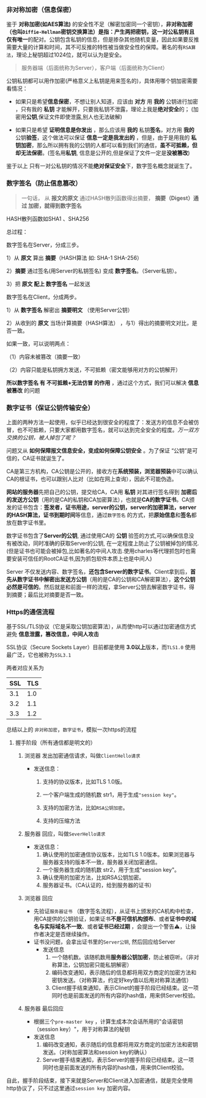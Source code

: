 ### 非对称加密（信息保密）

鉴于 **对称加密(如AES算法)** 的安全性不足（解密加密同一个密钥），**非对称加密（也叫`Diffie-Hellman`密钥交换算法）**是指：产生两把密钥，这一对公私钥**有且仅有唯一**的配对。公钥包含私钥的信息，但是掺杂其他随机变量，因此如果要反推需要大量的计算和时间，其不可反推的特性被当做安全性的保障。著名的有`RSA算法`，理论上秘钥超过1024位，就可以认为是安全。

> 服务器端（后面统称为Server），客户端（后面统称为Client）

公钥私钥都可以用作加密(严格意义上私钥是用来签名的)，具体用哪个钥加密需要看情况： 

- 如果只是希望**信息保密**，不想让别人知道，应该由 **对方** 用 **我的** 公钥进行加密 ，只有我的 **私钥** 才能解开，只要我私钥不泄露，理论上我是**绝对安全**的； (加密用**公钥**,保证文件即使泄露,别人也无法破解)

- 如果只是希望 **证明信息是你发出** ，那么应该用 **我的** 私钥**签名**，对方用 **我的** 公钥**验签**，这个做法可以保证 **信息一定是我发出的** ，但是，由于是用我的 **私钥加密**，那么所以拥有我的公钥的人都可以看到我们的通信，**虽不可抵赖，但却无法保密**。(签名用**私钥**, 信息是公开的,但是保证了文件一定是**没被篡改**)

鉴于以上 只有一对公私钥的情况不能**绝对保证安全**下，数字签名概念就诞生了。



### **数字签名**（防止信息篡改）

>  一句话， 从 **报文的原文** 通过HASH散列函数得出摘要， **摘要（Digest）**通过 **加密**，就得到**数字签名**

HASH散列函数如SHA1 、SHA256



总过程： 

数字签名在Server，分成三步。

 1）从 **原文** 算出 **摘要**（HASH算法 如: SHA-1 SHA-256） 

 2）**摘要** 通过签名(用Server的私钥签名) 变成 **数字签名**。（Server私钥）。  

 3）把 **原文 配上 数字签名** 一起发送



数字签名在Client，分成两步。 

1）从 **数字签名** 解密出 **摘要明文** （使用Server公钥） 

2）从收到的 **原文** 当场计算摘要（HASH算法） ，与1）得出的摘要明文对比，是否一致。



如果一致，可以说明两点：

（1）内容未被篡改（摘要一致）

（2）内容只能是私钥拥方发送，不可抵赖（密文能够用对方的公钥解开）



**所以数字签名 有 不可抵赖+无法仿冒 的作用** ，通过这个方式，我们可以解决 **信息被篡改** 的问题



### 数字证书（保证公钥传输安全）

上面的两种方法一起使用，似乎已经达到很安全的程度了：发送方的信息不会被仿冒，也不可抵赖，只要大家都用数字签名，就可以达到完全安全的程度。*万一双方交换的公钥，被人掉包了呢？*



问题又从 **如何保障报文信息安全，变成如何保障公钥安全** 。为了保证 “公钥”是可信的，CA证书就诞生了。

CA是第三方机构，CA公钥是公开的，接收方在**系统预装，浏览器预装**中可以确认CA的根证书，也可以跟别人比对（比如在网上查询），因此不可能伪造。



**网站的服务器**先把自己的公钥，提交给CA，CA用 **私钥** 对其进行签名得到 **加密后的发送方公钥**（用的是CA的私钥和CA加密算法），也就是**CA的数字证书**。CA颁发的证书包含：**签发者，证书用途，server的公钥，server的加密算法，server的HASH算法，证书到期时间**等信息，通过`数字签名` 的方式，把**原始信息**和**签名**都放在数字证书里。



数字证书包含了**Server的公钥**, 通过使用CA的 **公钥** 验签的方式,可以确保信息没有被改动，同时准确的获取Server的公钥, 在一定程度上防止了公钥被掉包的情况.(但是证书也可能会被掉包,比如著名的中间人攻击.使用charles等代理抓包时也需要安装可信任的RootCA证书,因为抓包软件本质上也是中间人)



Server 不仅发送内容、数字签名，**还包含Server的数字证书**。Client拿到后，**首先从数字证书中解密出发送方公钥**（用的是CA的公钥和CA解密算法），**这个公钥必然是可信的**。然后就是和前面一样的流程，拿Server公钥去解密数字证书，得到摘要；最后比对摘要是否一致。



### Https的通信流程

基于SSL/TLS协议（它是采取公钥加密算法），从而使http可以通过加密通信方式避免 **信息泄露，篡改信息，中间人攻击**

SSL协议（Secure Sockets Layer）目前都是使用 **3.0以上**版本，而`TLS1.0` 使用最广泛，它也被称为`SSL3.1` 

两者对应关系为

| SSL  | TLS  |
| ---- | ---- |
| 3.1  | 1.0  |
| 3.2  | 1.1  |
| 3.3  | 1.2  |

总结以上的 `非对称加密`，`数字证书`，模拟一次https的流程

1. 握手阶段（所有通信都是明文的）

   1. 浏览器 发出加密通信请求，叫做`ClientHello请求`

      - 发送信息：

        1. 支持的协议版本，比如TLS 1.0版。

        2. 一个客户端生成的随机数 str1，用于生成`"session key"`。

        3. 支持的加密方法，比如`RSA公钥加密`。

        4. 支持的压缩方法

   2. 服务器 回应，叫做`SeverHello请求`

      - 发送信息：
        1. 确认使用的加密通信协议版本，比如TLS 1.0版本。如果浏览器与服务器支持的版本不一致，服务器关闭加密通信。
        2. 一个服务器生成的随机数 str2，用于生成"session key"。
        3. 确认使用的加密方法，比如RSA公钥加密。
        4. 服务器证书。（CA认证的，给到服务器的证书）

   3. 浏览器 回应

      - 先验证`服务器证书` （数字签名流程），从证书上颁发的CA机构中检查，用CA提供的公钥验证，如果证书**不是可信机构颁布**、或者**证书中的域名与实际域名不一致**、或者**证书已经过期** ，会提出一个警告⚠️，让操作者决定是否继续操作。
      - 证书没问题，会拿出证书里的`Server公钥`, 然后回应给Server
        - 发送信息
          1. 一个随机数。该随机数用**服务器公钥加密**，防止被窃听。（非对称算法，公钥加密只能私钥解密）
          2. 编码改变通知，表示随后的信息都将用双方商定的加密方法和密钥发送。（对称算法，约定好key值以后用对称算法通信）
          3. Client握手结束通知，表示Clinet的握手阶段已经结束。这一项同时也是前面发送的所有内容的hash值，用来供Server校验。

   4. 服务器 最后回应
      - 根据三个`pre-master key` ，计算生成本次会话所用的"会话密钥（session key）"，用于对称算法的秘钥
      - 发送信息
        1. 编码改变通知，表示随后的信息都将用双方商定的加密方法和密钥发送。（对称加密算法和session key的确认）
        2. Server握手结束通知，表示Server的握手阶段已经结束。这一项同时也是前面发送的所有内容的hash值，用来供Client校验。

自此，握手阶段结束，接下来就是Server和Client进入加密通信，就是完全使用http协议了，只不过这里通过`session key` 加密内容。



